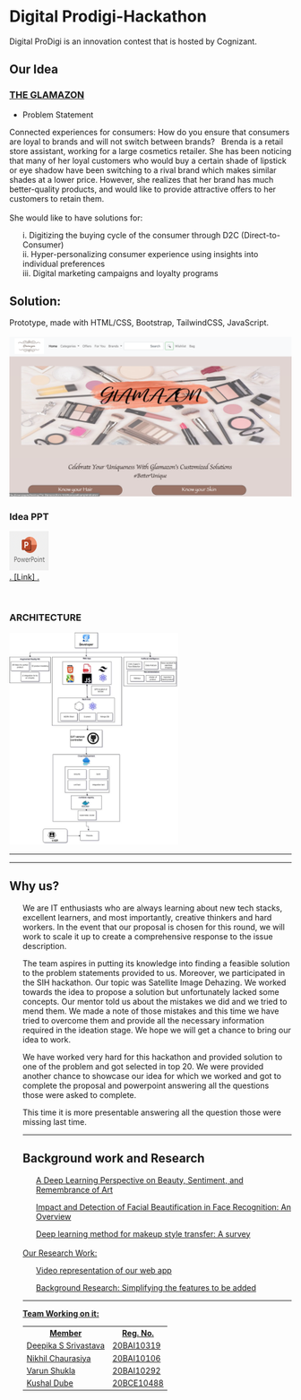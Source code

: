 # Digital Prodigi-Hackathon
Digital ProDigi is an innovation contest that is hosted by Cognizant.

## Our Idea
### <u>THE GLAMAZON</u>

+ Problem Statement

Connected experiences for consumers: How do you ensure that consumers are loyal to brands and will not switch between brands? ​
​
Brenda is a retail store assistant, working for a large cosmetics retailer. She has been noticing that many of her loyal customers who would buy a certain shade of lipstick or eye shadow have been switching to a rival brand which makes similar shades at a lower price. However, she realizes that her brand has much better-quality products, and would like to provide attractive offers to her customers to retain them.<br> 
<br>
She would like to have solutions for: 
<br>
<ol>
i. Digitizing the buying cycle of the consumer through D2C (Direct-to-Consumer)​
<br>
ii. Hyper-personalizing consumer experience using insights into individual preferences ​
<br>
iii. Digital marketing campaigns and loyalty programs
</ol>

## Solution:
Prototype, made with HTML/CSS, Bootstrap, TailwindCSS, JavaScript.
<br><br>
<img src = "https://github.com/nikk-16/Prodigi-Hackathon/blob/main/First%20Look.jpeg">

<h3> Idea PPT</h3>

<a href="https://vitbhopalacin-my.sharepoint.com/:p:/g/personal/nikhil_chaurasiya2020_vitbhopal_ac_in/ES66oYE0y49Hm8hR5D7Yyb8BSLY9dUjRjyo4b7iati74sQ?e=d018v2"><img src="https://github.com/nikk-16/Prodigi-Hackathon/blob/main/ppt%20symbol.png" height="70px" width ="70px"><br>. [Link] .</a>

<br>
<h3> ARCHITECTURE </h3>
<img src="https://github.com/nikk-16/Prodigi-Hackathon/blob/main/Architecture.jpeg" width="60%" height="85%">
<hr>
<hr>
<h2>Why us?</h2>
<p> <ul> We are IT enthusiasts who are always learning about new tech stacks, excellent learners, and most importantly, creative thinkers and hard workers. In the event that our proposal is chosen for this round, we will work to scale it up to create a comprehensive response to the issue description.

</ul>
<ul>The team aspires in putting its knowledge into finding a feasible solution to the problem statements provided to us. Moreover, we participated in the SIH hackathon. Our topic was Satellite Image Dehazing. We worked towards the idea to propose a solution but unfortunately lacked some concepts. Our mentor told us about the mistakes we did and we tried to mend them. We made a note of those mistakes and this time we have tried to overcome them and provide all the necessary information required in the ideation stage. We hope we will get a chance to bring our idea to work.

</ul>
<ul> We have worked very hard for this hackathon and provided solution to one of the problem and got selected in top 20. We were provided another chance to showcase our idea for which we worked and got to complete the proposal and powerpoint answering all the questions those were asked to complete.

This time it is more presentable answering all the question those were missing last time.</p>


<hr>
<h2> Background work and Research</h2>
<ol><a href="https://ieeexplore.ieee.org/stamp/stamp.jsp?tp=&arnumber=8731853">A Deep Learning Perspective on Beauty, Sentiment, and Remembrance of Art</ol>
<ol><a href="https://ieeexplore.ieee.org/stamp/stamp.jsp?arnumber=8877744">Impact and Detection of Facial Beautification in Face Recognition: An Overview</ol>
<ol><a href="https://www.sciencedirect.com/science/article/pii/S266724132100015X">Deep learning method for makeup style transfer: A survey</ol>
<br>
Our Research Work:
<ol><a href="https://app.animaker.com/video/6DGAPNJJ0M2CMD9V">Video representation of our web app</ol>
<ol><a href="https://docs.google.com/document/d/1usONxfmt2cnHcfaLlKo-dyEHDXLH8PwSvpaI5XgsH1o/edit">Background Research: Simplifying the features to be added</ol>




<hr> 
<b> Team Working on it:</b>
<br>

<table> 
<tr>
<th>Member</th>
<th>Reg. No.</th> 
</tr>
<tr><td>Deepika S Srivastava</td>
<td>20BAI10319</td></tr>
<tr> 
<td>Nikhil Chaurasiya</td>
<td>20BAI10106</td>
</tr>
<tr> 
<td>Varun Shukla</td>
<td>20BAI10292</td>
</tr>
<tr> 
<td>Kushal Dube</td>
<td>20BCE10488</td>
</tr>
</table>




